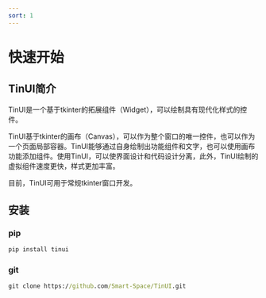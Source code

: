 ```yaml
---
sort: 1
---
```

# 快速开始

## TinUI简介

TinUI是一个基于tkinter的拓展组件（Widget），可以绘制具有现代化样式的控件。

TinUI基于tkinter的画布（Canvas），可以作为整个窗口的唯一控件，也可以作为一个页面局部容器。TinUI能够通过自身绘制出功能组件和文字，也可以使用画布功能添加组件。使用TinUI，可以使界面设计和代码设计分离，此外，TinUI绘制的虚拟组件速度更快，样式更加丰富。

目前，TinUI可用于常规tkinter窗口开发。

## 安装

### pip

```cmd
pip install tinui
```

### git

```cmd
git clone https://github.com/Smart-Space/TinUI.git
```

